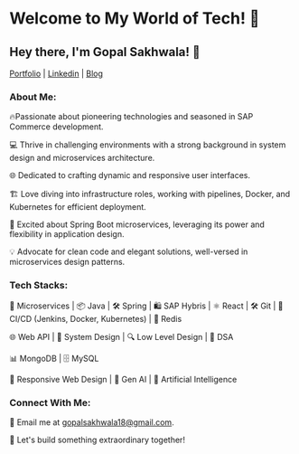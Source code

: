 # Welcome to My World of Tech! 🚀

## Hey there, I'm Gopal Sakhwala! 👋
[Portfolio](https://gopalsakhwala.vercel.app/) | [Linkedin](https://www.linkedin.com/in/gopalsakhwala/) | [Blog](https://medium.com/@gopal.sakhwala)

### About Me:

🔥Passionate about pioneering technologies and seasoned in SAP Commerce development.

💻 Thrive in challenging environments with a strong background in system design and microservices architecture.

🌐 Dedicated to crafting dynamic and responsive user interfaces.

🏗️ Love diving into infrastructure roles, working with pipelines, Docker, and Kubernetes for efficient deployment.

🌱 Excited about Spring Boot microservices, leveraging its power and flexibility in application design.

💡 Advocate for clean code and elegant solutions, well-versed in microservices design patterns.

### Tech Stacks:

🔭 Microservices | 📦 Java | 🛠️ Spring | 🛍️ SAP Hybris | ⚛️ React | 🛠️ Git | 🚀 CI/CD (Jenkins, Docker, Kubernetes) | 🔄 Redis

🌐 Web API | 📐 System Design | 🔍 Low Level Design | 🔬 DSA

📊 MongoDB | 🗄️ MySQL

🔧 Responsive Web Design | 🤖 Gen AI | 🧠 Artificial Intelligence


### Connect With Me:

📧 Email me at gopalsakhwala18@gmail.com.

🚀 Let's build something extraordinary together!
